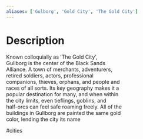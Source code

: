```yaml
---
aliases: ['Gulborg', 'Gold City', 'The Gold City']
---
```


# Description

Known colloquially as ʻThe Gold Cityʼ,  
Gullborg is the center of the Black Sands  
Alliance. A town of merchants, adventurers,  
retired soldiers, actors, professional  
companions, thieves, orphans, and people and  
races of all sorts. Its key geography makes it a  
popular destination for many, and when within  
the city limits, even tieflings, goblins, and  
half-orcs can feel safe roaming freely. All of the  
buildings in Gullborg are painted the same gold  
color, lending the city its name

#cities